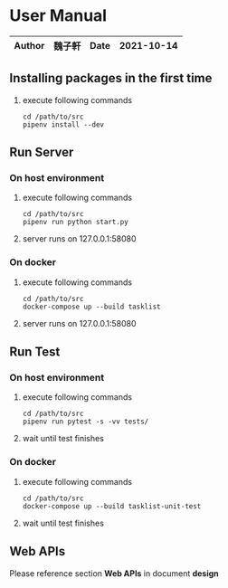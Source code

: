 # User Manual
|Author|魏子軒|Date|2021-10-14|
|-|-|-|-|

## Installing packages in the first time

1. execute following commands
    ```shell
    cd /path/to/src
    pipenv install --dev
    ```

## Run Server

### On host environment
1. execute following commands
    ```shell
    cd /path/to/src
    pipenv run python start.py
    ```
2. server runs on 127.0.0.1:58080

### On docker
1. execute following commands
    ```shell
    cd /path/to/src
    docker-compose up --build tasklist
    ```
2. server runs on 127.0.0.1:58080

## Run Test

### On host environment
1. execute following commands
    ```shell
    cd /path/to/src
    pipenv run pytest -s -vv tests/
    ```
2. wait until test finishes

### On docker
1. execute following commands
    ```shell
    cd /path/to/src
    docker-compose up --build tasklist-unit-test
    ```
2. wait until test finishes

## Web APIs

Please reference section **Web APIs** in document **design**